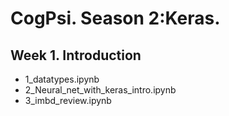 # CogPsi. Season 2:Keras.

## Week 1. Introduction 
  - 1_datatypes.ipynb
  - 2_Neural_net_with_keras_intro.ipynb
  - 3_imbd_review.ipynb
